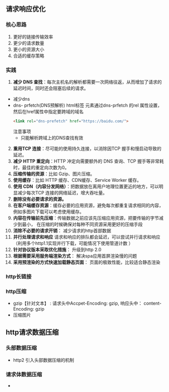 ## 请求响应优化
### 核心思路
  1. 更好的链接传输效率
  2. 更少的请求数量
  3. 更小的资源大小
  4. 合适的缓存策略

### 实践
1. **减少 DNS 查找**：每次主机名的解析都需要一次网络往返，从而增加了请求的延迟时间，同时还会阻塞后续的请求。

  - 减少dns
  - dns- prfetch(DNS预解析)
    html标签<link> 元素通过dns-prfetch 的rel 属性设置，然后在href属性中指定要跨域的域名
    ```html
    <link rel="dns-prefetch" href="https://baidu.com/">
    ```
    注意事项
      - 只能解析跨域上的DNS查找有效
2. **重用TCP 连接**：尽可能的使用持久连接，以消除因TCP 握手和慢启动导致的延迟。
3. **减少 HTTP 重定向**：HTTP 冲定向需要额外的 DNS 查询、TCP 握手等非常耗时，最佳的重定向次数为0。
4. **压缩传输的资源**：比如 Gzip、图片压缩。
5. **使用缓存**：比如 HTTP 缓存、CDN缓存、Service Worker 缓存。
6. **使用 CDN（内容分发网络）**：把数据放在离用户地理位置更近的地方，可以明显减少每次TCP 连接的网络延迟，增大吞吐量。
7. **删除没有必要请求的资源。**
8. **在客户端缓存资源**：缓存必要的应用资源，避免每次都重复请求相同的内容，例如多图片下载可以考虑使用缓存。
9. **内容在传输前先压缩**：传输数据之前应该先压缩应用资源，把要传输的字节减少到最小， 在压缩的时候确保对每种不同资源采用更好的压缩手段
10. **消除不必要的请求开销**： 减少请求的http首部数据
11. **并行处理请求和响应** 请求和响应的排队都会延迟，可以尝试并行请求和响应（利用多个http1.1实现并行下载，可能情况下使用管道计数 ）
12. **针对协议版本采取优化措施**： 升级到http 2.0
13. **根据需要采用服务端渲染方式**： 解决spa应用首屏渲染慢的问题
14. **采用预渲染的方式快速加载静态页面**： 页面的极致性能，比较适合静态渲染 

### http长链接

### http压缩
- gzip【针对文本】 : 请求头中Accpet-Encoding: gzip, 响应头中： content-Encoding: gzip 
- 压缩图片
## http请求数据压缩
### 头部数据压缩
  - http2 引入头部数据压缩的机制
### 请求体数据压缩
  - 

